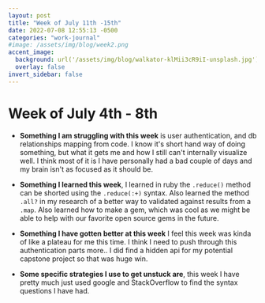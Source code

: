 ```yaml
---
layout: post
title: "Week of July 11th -15th"
date: 2022-07-08 12:55:13 -0500
categories: "work-journal"
#image: /assets/img/blog/week2.png
accent_image:
  background: url('/assets/img/blog/walkator-klMii3cR9iI-unsplash.jpg') center/cover
  overlay: false
invert_sidebar: false
---
```


# Week of July 4th - 8th

- **Something I am struggling with this week** is user authentication, and db relationships mapping from code. I know it's short hand way of doing something, but what it gets me and how I still can't internally visualize well. I think most of it is I have personally had a bad couple of days and my brain isn't as focused as it should be.

- **Something I learned this week**, I learned in ruby the `.reduce()` method can be shorted using the `.reduce(:+)` syntax. Also learned the method `.all?` in my research of a better way to validated against results from a `.map`. Also learned how to make a gem, which was cool as we might be able to help with our favorite open source gems in the future.

- **Something I have gotten better at this week** I feel this week was kinda of like a plateau for me this time. I think I need to push through this authentication parts more.. I did find a hidden api for my potential capstone project so that was huge win.

- **Some specific strategies I use to get unstuck are**, this week I have pretty much just used google and StackOverflow to find the syntax questions I have had.
